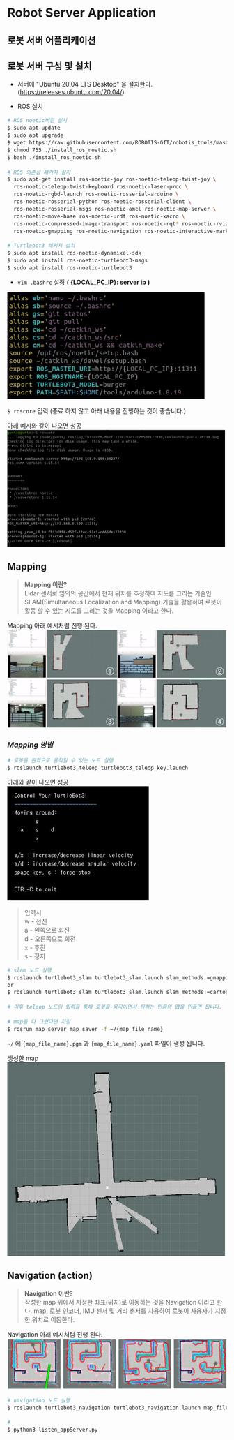 # Robot Server Application
## 로봇 서버 어플리캐이션

## 로봇 서버 구성 및 설치

* 서버에 "Ubuntu 20.04 LTS Desktop" 을 설치한다. (https://releases.ubuntu.com/20.04/)

* ROS 설치
``` bash
# ROS noetic버전 설치
$ sudo apt update
$ sudo apt upgrade
$ wget https://raw.githubusercontent.com/ROBOTIS-GIT/robotis_tools/master/install_ros_noetic.sh
$ chmod 755 ./install_ros_noetic.sh 
$ bash ./install_ros_noetic.sh

# ROS 의존성 패키지 설치
$ sudo apt-get install ros-noetic-joy ros-noetic-teleop-twist-joy \
  ros-noetic-teleop-twist-keyboard ros-noetic-laser-proc \
  ros-noetic-rgbd-launch ros-noetic-rosserial-arduino \
  ros-noetic-rosserial-python ros-noetic-rosserial-client \
  ros-noetic-rosserial-msgs ros-noetic-amcl ros-noetic-map-server \
  ros-noetic-move-base ros-noetic-urdf ros-noetic-xacro \
  ros-noetic-compressed-image-transport ros-noetic-rqt* ros-noetic-rviz \
  ros-noetic-gmapping ros-noetic-navigation ros-noetic-interactive-markers

# Turtlebot3 패키지 설치
$ sudo apt install ros-noetic-dynamixel-sdk
$ sudo apt install ros-noetic-turtlebot3-msgs
$ sudo apt install ros-noetic-turtlebot3
```

* `vim .bashrc` 설정 **( {LOCAL_PC_IP}: server ip )** <br>
<img src = './Image/server_bash.jpg'>

`$ roscore` 입력 (종료 하지 않고 아래 내용을 진행하는 것이 좋습니다.)

아래 예시와 같이 나오면 성공<br>
<img src = './Image/roscore.jpg' width = '500'>

## Mapping
> **Mapping 이란?** <br>
> Lidar 센서로 임의의 공간에서 현재 위치를 추정하여 지도를 그리는 기술인 SLAM(Simultaneous Localization and Mapping) 기술을 활용하여 로봇이 활동 할 수 있는 지도를 그리는 것을 Mapping 이라고 한다.

Mapping 아래 예시처럼 진행 된다.<br>
<img src = './Image/mapping.jpg' width = '600'>

### _Mapping 방법_

```bash
# 로봇을 원격으로 움직일 수 있는 노드 실행
$ roslaunch turtlebot3_teleop turtlebot3_teleop_key.launch
```
아래와 같이 나오면 성공<br>
<img src='./Image/teleop.jpg'>

> 입력시 <br>
> w - 전진 <br>
> a - 왼쪽으로 회전 <br>
> d - 오른쪽으로 회전<br>
> x - 후진 <br>
> s - 정지 <br>


```bash
# slam 노드 실행
$ roslaunch turtlebot3_slam turtlebot3_slam.launch slam_methods:=gmapping
or
$ roslaunch turtlebot3_slam turtlebot3_slam.launch slam_methods:=cartographer #추천

# 이후 teleop 노드의 입력을 통해 로봇을 움직이면서 원하는 만큼의 맵을 만들면 됩니다.

# map을 다 그렸다면 저장
$ rosrun map_server map_saver -f ~/{map_file_name}
```

`~/` 에 `{map_file_name}.pgm` 과 `{map_file_name}.yaml` 파일이 생성 됩니다.

생성한 map<br>
<img src = './Image/map.jpg' width = '500'>

## Navigation (action)
> **Navigation 이란?**<br>
> 작성한 map 위에서 지정한 좌표(위치)로 이동하는 것을 Navigation 이라고 한다.
> map, 로봇 인코더, IMU 센서 및 거리 센서를 사용하여 로봇이 사용자가 지정한 위치로 이동한다.

Navigation 아래 예시처럼 진행 된다.<br>
<img src = './Image/2d_nav_goal.jpg'>

```bash
# navigation 노드 실행
$ roslaunch turtlebot3_navigation turtlebot3_navigation.launch map_file:=$HOME/{map_file_name}.yaml

# 
$ python3 listen_appServer.py
```
